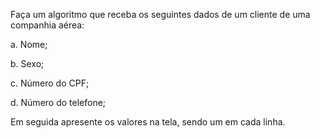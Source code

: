 Faça um algoritmo que receba os seguintes dados de um cliente de uma companhia aérea:

a. Nome;

b. Sexo;

c. Número do CPF;

d. Número do telefone;

Em seguida apresente os valores na tela, sendo um em cada linha. 
